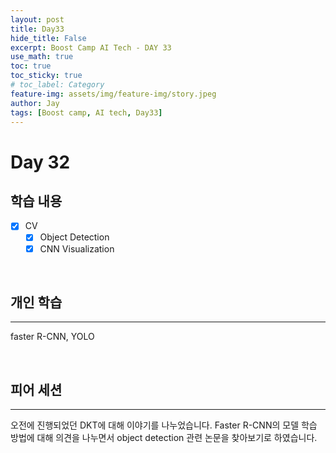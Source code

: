 ```yaml
---
layout: post
title: Day33
hide_title: False
excerpt: Boost Camp AI Tech - DAY 33
use_math: true
toc: true
toc_sticky: true
# toc_label: Category
feature-img: assets/img/feature-img/story.jpeg
author: Jay
tags: [Boost camp, AI tech, Day33]
---
```


# Day 32

## 학습 내용
  - [x] CV
    - [x] Object Detection
    - [x] CNN Visualization
<br> 

## 개인 학습
---
faster R-CNN, YOLO
 

<br> 

## 피어 세션
---
오전에 진행되었던 DKT에 대해 이야기를 나누었습니다. Faster R-CNN의 모델 학습 방법에 대해 의견을 나누면서 object detection 관련 논문을 찾아보기로 하였습니다.